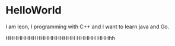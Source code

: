 # HelloWorld
I am leon, I programming with C++ and I want to learn java and Go.


HHHHHHHHHHHHHHHHHH
HHHHH
HHHhh
